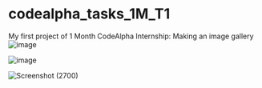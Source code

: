 # codealpha_tasks_1M_T1
My first project of 1 Month CodeAlpha Internship: Making an image gallery
![image](https://github.com/user-attachments/assets/9a090856-33bc-439a-8b64-843673deb615)

![image](https://github.com/user-attachments/assets/431f0775-f37e-44c6-8a4c-aa2b5994e171)

![Screenshot (2700)](https://github.com/user-attachments/assets/f29a2b46-d80a-4610-bca0-283cb0f6b9a6)
